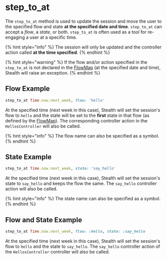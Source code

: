 # step\_to\_at

The `step_to_at` method is used to update the session and move the user to the specified flow and state **at the specified date and time**. `step_to_at` can accept a _flow_, a _state_, or both. `step_to_at` is often used as a tool for re-engaging a user at a specific time.

{% hint style="info" %}
The session will only be updated and the controller action called **at the time specified**.
{% endhint %}

{% hint style="warning" %}
If the flow and/or action specified in the `step_to_at` is not declared in the [FlowMap](../../flows/flowmap.md) (at the specified date and time), Stealth will raise an exception.
{% endhint %}

## Flow Example

```ruby
step_to_at Time.now.next_week, flow: 'hello'
```

At the specified time (next week in this case), Stealth will set the session's flow to `hello` and the state will be set to the **first** state in that flow (as defined by the [FlowMap](../../flows/flowmap.md)). The corresponding controller action in the `HellosController` will also be called.

{% hint style="info" %}
The flow name can also be specified as a symbol.
{% endhint %}

## State Example

```ruby
step_to_at Time.now.next_week, state: 'say_hello'
```

At the specified time (next week in this case), Stealth will set the session's state to `say_hello` and keeps the flow the same. The `say_hello` controller action will also be called.

{% hint style="info" %}
The state name can also be specified as a symbol.
{% endhint %}

## Flow and State Example

```ruby
step_to_at Time.now.next_week, flow: :hello, state: :say_hello
```

At the specified time (next week in this case), Stealth will set the session's flow to `hello` and the state to `say_hello`. The `say_hello` controller action of the `HellosController` controller will also be called.
